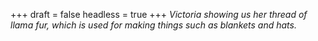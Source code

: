
+++
draft = false
headless = true
+++
_Victoria showing us her thread of llama fur, which is used for making things such as blankets and hats._
